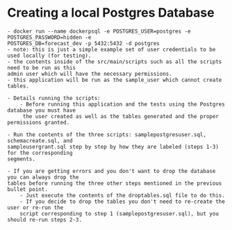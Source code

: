 # Creating a local Postgres Database
    - docker run --name dockerpsql -e POSTGRES_USER=postgres -e POSTGRES_PASSWORD=hidden -e 
    POSTGRES_DB=forecast_dev -p 5432:5432 -d postgres
    - note: this is just a simple example set of user credentials to be used locally (for testing).
    - the contents inside of the src/main/scripts such as all the scripts need to be run as this 
    admin user which will have the necessary permissions.
    - this application will be run as the sample_user which cannot create tables.
    
    - Details running the scripts:
        - Before running this application and the tests using the Postgres database you must have
         the user created as well as the tables generated and the proper permissions granted.
         
    - Run the contents of the three scripts: samplepostgresuser.sql, schemacreate.sql, and 
    sampleusergrant.sql step by step by how they are labeled (steps 1-3) for the corresponding 
    segments.
    
    - If you are getting errors and you don't want to drop the database you can always drop the 
    tables before running the three other steps mentioned in the previous bullet point.
        - Just execute the contents of the droptables.sql file to do this.
        - If you decide to drop the tables you don't need to re-create the user or re-run the 
        script corresponding to step 1 (samplepostgresuser.sql), but you should re-run steps 2-3.
     